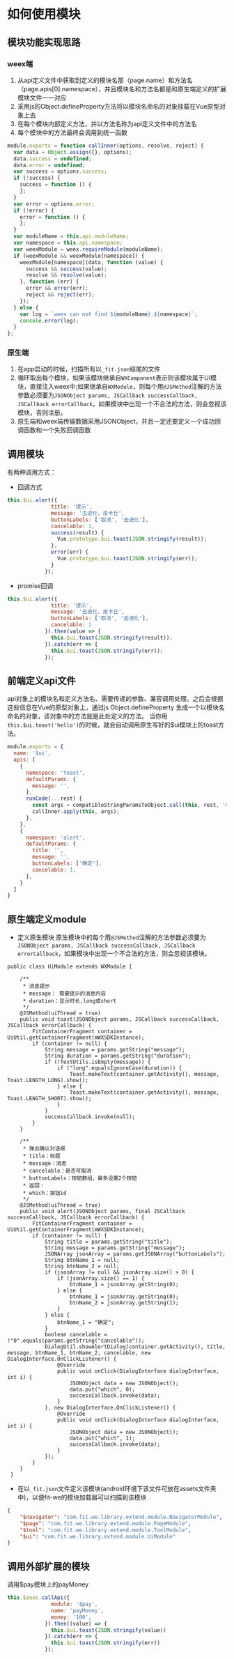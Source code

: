 # 如何使用模块

## 模块功能实现思路

### weex端
1. 从api定义文件中获取到定义的模块名那（page.name）和方法名（page.apis[0].namespace），并且模块名和方法名都是和原生端定义的扩展模块文件一一对应
2. 采用js的Object.defineProperty方法将以模块名命名的对象挂载在Vue原型对象上去
3. 在每个模块内部定义方法，并以方法名称为api定义文件中的方法名
4. 每个模块中的方法最终会调用到统一函数

```javascript
module.exports = function callInner(options, resolve, reject) {
  var data = Object.assign({}, options);
  data.success = undefined;
  data.error = undefined;
  var success = options.success;
  if (!success) {
    success = function () {
    };
  }
  var error = options.error;
  if (!error) {
    error = function () {
    };
  }
  var moduleName = this.api.moduleName;
  var namespace = this.api.namespace;
  var weexModule = weex.requireModule(moduleName);
  if (weexModule && weexModule[namespace]) {
    weexModule[namespace](data, function (value) {
      success && success(value);
      resolve && resolve(value);
    }, function (err) {
      error && error(err);
      reject && reject(err);
    });
  } else {
    var log = `weex can not find ${moduleName}.${namespace}`;
    console.error(log);
  }
};
```

### 原生端
1. 在app启动的时候，扫描所有以`_fit.json`结尾的文件
2. 循环取出每个模块，如果该模块继承自`WXComponent`表示则该模块属于UI模块，直接注入weex中;如果继承自`WXModule`，则每个用`@JSMethod`注解的方法参数必须要为`JSONObject params, JSCallback successCallback, JSCallback errorCallback`，如果模块中出现一个不合法的方法，则会忽视该模块，否则注册。
3. 原生端和weex端传输数据采用JSONObject，并且一定还要定义一个成功回调函数和一个失败回调函数

## 调用模块

有两种调用方式：
* 回调方式
```javascript
this.$ui.alert({
              title: '提示',
              message: '去进化，皮卡丘',
              buttonLabels: ['取消', '去进化'],
              cancelable: 1,
              success(result) {
                Vue.prototype.$ui.toast(JSON.stringify(result));
              },
              error(err) {
                Vue.prototype.$ui.toast(JSON.stringify(err));
              }
            });
```
* promise回调
```javascript
this.$ui.alert({
              title: '提示',
              message: '去进化，皮卡丘',
              buttonLabels: ['取消', '去进化'],
              cancelable: 1
            }).then(value => {
              this.$ui.toast(JSON.stringify(result));
            }).catch(err => {
              this.$ui.toast(JSON.stringify(err));
            });
```

## 前端定义api文件

api对象上的模块名和定义方法名、需要传递的参数、兼容调用处理。之后会根据这些信息在Vue的原型对象上，通过js Object.defineProperty
生成一个以模块名命名的对象，该对象中的方法就是此处定义的方法。
当你用`this.$ui.toast('hello')`的时候，就会自动调用原生写好的$ui模块上的toast方法。

```javascript
module.exports = {
  name: '$ui',
  apis: [
    {
      namespace: 'toast',
      defaultParams: {
        message: '',
      },
      runCode(...rest) {
        const args = compatibleStringParamsToObject.call(this, rest, 'message');
        callInner.apply(this, args);
      },
    },
    {
      namespace: 'alert',
      defaultParams: {
        title: '',
        message: '',
        buttonLabels: ['确定'],
        cancelable: 1,
      },
    }
  ]
}
```

## 原生端定义module

* 定义原生模块
原生模块中的每个用`@JSMethod`注解的方法参数必须要为`JSONObject params, JSCallback successCallback, JSCallback errorCallback`，如果模块中出现一个不合法的方法，则会忽视该模块。

```
public class UiModule extends WXModule {

    /**
     * 消息提示
     * message： 需要提示的消息内容
     * duration：显示时长,long或short
     */
    @JSMethod(uiThread = true)
    public void toast(JSONObject params, JSCallback successCallback, JSCallback errorCallback) {
        FitContainerFragment container = UiUtil.getContainerFragment(mWXSDKInstance);
        if (container != null) {
            String message = params.getString("message");
            String duration = params.getString("duration");
            if (!TextUtils.isEmpty(message)) {
                if ("long".equalsIgnoreCase(duration)) {
                    Toast.makeText(container.getActivity(), message, Toast.LENGTH_LONG).show();
                } else {
                    Toast.makeText(container.getActivity(), message, Toast.LENGTH_SHORT).show();
                }
            }
            successCallback.invoke(null);
        }
    }

    /**
     * 弹出确认对话框
     * title：标题
     * message：消息
     * cancelable：是否可取消
     * buttonLabels：按钮数组，最多设置2个按钮
     * 返回：
     * which：按钮id
     */
    @JSMethod(uiThread = true)
    public void alert(JSONObject params, final JSCallback successCallback, JSCallback errorCallback) {
        FitContainerFragment container = UiUtil.getContainerFragment(mWXSDKInstance);
        if (container != null) {
            String title = params.getString("title");
            String message = params.getString("message");
            JSONArray jsonArray = params.getJSONArray("buttonLabels");
            String btnName_1 = null;
            String btnName_2 = null;
            if (jsonArray != null && jsonArray.size() > 0) {
                if (jsonArray.size() == 1) {
                    btnName_1 = jsonArray.getString(0);
                } else {
                    btnName_1 = jsonArray.getString(0);
                    btnName_2 = jsonArray.getString(1);
                }
            } else {
                btnName_1 = "确定";
            }
            boolean cancelable = !"0".equals(params.getString("cancelable"));
            DialogUtil.showAlertDialog(container.getActivity(), title, message, btnName_1, btnName_2, cancelable, new DialogInterface.OnClickListener() {
                @Override
                public void onClick(DialogInterface dialogInterface, int i) {
                    JSONObject data = new JSONObject();
                    data.put("which", 0);
                    successCallback.invoke(data);
                }
            }, new DialogInterface.OnClickListener() {
                @Override
                public void onClick(DialogInterface dialogInterface, int i) {
                    JSONObject data = new JSONObject();
                    data.put("which", 1);
                    successCallback.invoke(data);
                }
            });
        }
    }
 }
```

* 在以`_fit.json`文件定义该模块(android环境下该文件可放在assets文件夹中)，以便fit-we的模块加载器可以扫描到该模块
```json
{
    "$navigator": "com.fit.we.library.extend.module.NavigatorModule",
    "$page": "com.fit.we.library.extend.module.PageModule",
    "$tool": "com.fit.we.library.extend.module.ToolModule",
    "$ui": "com.fit.we.library.extend.module.UiModule"
}
```

## 调用外部扩展的模块

调用$pay模块上的payMoney

```javascript
this.$zeus.callApi({
              module: '$pay',
              name: 'payMoney',
              money: '100',
            }).then((value) => {
              this.$ui.toast(JSON.stringify(value))
            }).catch(err => {
              this.$ui.toast(JSON.stringify(err))
            });
```
